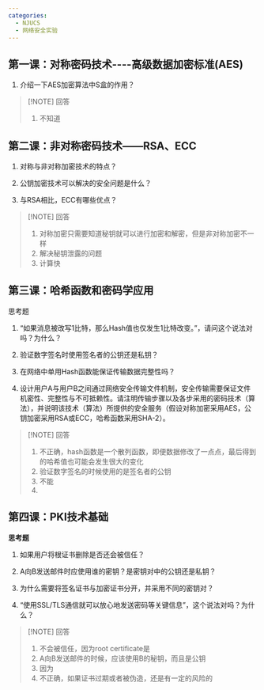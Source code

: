 ```yaml
---
categories:
  - NJUCS
  - 网络安全实验
---
```

## 第一课：对称密码技术----高级数据加密标准(AES)

1. 介绍一下AES加密算法中S盒的作用？


> [!NOTE] 回答
> 1. 不知道

## 第二课：非对称密码技术——RSA、ECC

1. 对称与非对称加密技术的特点？

2. 公钥加密技术可以解决的安全问题是什么？

3. 与RSA相比，ECC有哪些优点？
> [!NOTE] 回答
> 1. 对称加密只需要知道秘钥就可以进行加密和解密，但是非对称加密不一样
> 2. 解决秘钥泄露的问题
> 3. 计算快

## 第三课：哈希函数和密码学应用
思考题

1. “如果消息被改写1比特，那么Hash值也仅发生1比特改变。”，请问这个说法对吗？为什么？

2. 验证数字签名时使用签名者的公钥还是私钥？

3. 在网络中单用Hash函数能保证传输数据完整性吗？

4. 设计用户A与用户B之间通过网络安全传输文件机制，安全传输需要保证文件机密性、完整性与不可抵赖性。请注明传输步骤以及各步采用的密码技术（算法），并说明该技术（算法）所提供的安全服务（假设对称加密采用AES，公钥加密采用RSA或ECC，哈希函数采用SHA-2）。
> [!NOTE] 回答
> 1. 不正确，hash函数是一个散列函数，即便数据修改了一点点，最后得到的哈希值也可能会发生很大的变化
> 2. 验证数字签名的时候使用的是签名者的公钥
> 3. 不能
> 4. 


## 第四课：PKI技术基础

**思考题**

1. 如果用户将根证书删除是否还会被信任？

2. A向B发送邮件时应使用谁的密钥？是密钥对中的公钥还是私钥？

3. 为什么需要将签名证书与加密证书分开，并采用不同的密钥对？

4. “使用SSL/TLS通信就可以放心地发送密码等关键信息”，这个说法对吗？为什么？

> [!NOTE] 回答
> 1.  不会被信任，因为root certificate是
> 2. A向B发送邮件的时候，应该使用B的秘钥，而且是公钥
> 3. 因为
> 4. 不正确，如果证书过期或者被伪造，还是有一定的风险的


